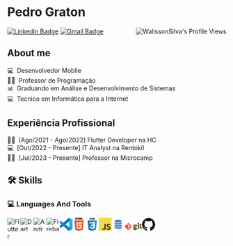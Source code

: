 # Pedro Graton

<img align="right" src="https://komarev.com/ghpvc/?username=walissonsilva" alt="WalissonSilva's Profile Views" />

[![Linkedin Badge](https://img.shields.io/badge/LinkedIn-PedroGraton-blue?style=flat-square&logo=Linkedin&logoColor=white&link=https://www.linkedin.com/in/pedro-graton-031857169/)](https://www.linkedin.com/in/pedro-graton-031857169/) 
[![Gmail Badge](https://img.shields.io/badge/-grandrdep@gmail.com-c14438?style=flat-square&logo=Gmail&logoColor=white&link=mailto:grandrdep@gmail.com)](mailto:grandrdep@gmail.com)

<!--![Pedro Graton github stats](https://github-readme-stats.vercel.app/api?username=gratondev&show_icons=true&theme=tokyonight)-->

## About me

💻 &nbsp;Desenvolvedor Mobile  
👨‍🏫 &nbsp;Professor de Programação    
📊 &nbsp;Graduando em Análise e Desenvolvimento de Sistemas  
💻 &nbsp;Tecnico em Informática para a Internet       


## Experiência Profissional

👨‍🏫 &nbsp;[Ago/2021 - Ago/2022] Flutter Developer na HC   
💻 &nbsp;[Out/2022 - Presente] IT Analyst na Rentokil   
👨‍🏫 &nbsp;[Jul/2023 - Presente] Professor na Microcamp    

## 🛠️ Skills

### :computer: Languages And Tools


<img align="left" alt="Flutter" width="30px" src="https://cdn.jsdelivr.net/gh/devicons/devicon/icons/flutter/flutter-original.svg"/>
<img align="left" alt="Dart" width="30px" src="https://cdn.jsdelivr.net/gh/devicons/devicon/icons/dart/dart-original.svg" width="30" height="30"/>
<img align="left" alt="Android" width="30px" src="https://cdn.jsdelivr.net/gh/devicons/devicon/icons/android/android-original-wordmark.svg" width="30" height="30"/>
<img align="left" alt="Firebase" width="30px" src="https://cdn.jsdelivr.net/gh/devicons/devicon/icons/firebase/firebase-plain-wordmark.svg" width="30" height="30"/>
<img align="left" alt="Visual Studio Code" width="30px" src="https://raw.githubusercontent.com/github/explore/80688e429a7d4ef2fca1e82350fe8e3517d3494d/topics/visual-studio-code/visual-studio-code.png" />
<img align="left" alt="HTML5" width="30px" src="https://raw.githubusercontent.com/github/explore/80688e429a7d4ef2fca1e82350fe8e3517d3494d/topics/html/html.png" />
<img align="left" alt="CSS3" width="30px" src="https://raw.githubusercontent.com/github/explore/80688e429a7d4ef2fca1e82350fe8e3517d3494d/topics/css/css.png" />
<img align="left" alt="JavaScript" width="30px" src="https://raw.githubusercontent.com/github/explore/80688e429a7d4ef2fca1e82350fe8e3517d3494d/topics/javascript/javascript.png" /></a> 
<img align="left" alt="SQL" width="30px" src="https://raw.githubusercontent.com/github/explore/80688e429a7d4ef2fca1e82350fe8e3517d3494d/topics/sql/sql.png" />
<img align="left" alt="Git" width="40px" src="https://raw.githubusercontent.com/github/explore/80688e429a7d4ef2fca1e82350fe8e3517d3494d/topics/git/git.png" />
<img align="left" alt="GitHub" width="30px" src="https://raw.githubusercontent.com/github/explore/78df643247d429f6cc873026c0622819ad797942/topics/github/github.png" />
<br /><br /><br />
<br />

